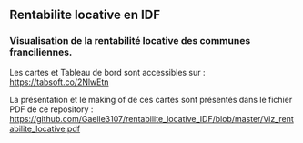 
## Rentabilite locative en IDF

### Visualisation de la rentabilité locative des communes franciliennes.

Les cartes et Tableau de bord sont accessibles sur : https://tabsoft.co/2NlwEtn

La présentation et le making of de ces cartes sont présentés dans le fichier PDF de ce repository : https://github.com/Gaelle3107/rentabilite_locative_IDF/blob/master/Viz_rentabilite_locative.pdf



```python

```
